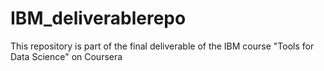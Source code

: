 # IBM_deliverablerepo
This repository is part of the final deliverable of the IBM course "Tools for Data Science" on Coursera

